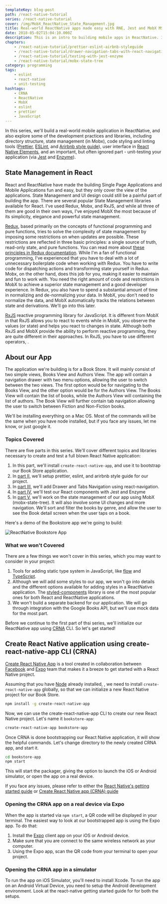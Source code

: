 ```yaml
---
templateKey: blog-post
path: /react-native-tutorial
series: /react-native-tutorial
cover: /img/MobX_ReactNative_State_Management.jpg
title: Real-world ReactNative apps made easy with RNE, Jest and MobX MST
date: 2018-05-02T15:04:10.000Z
description: This is an intro to building mobile apps in ReactNative. It covers state management in Mobx, code styling and linting tools (prettier, eslint, and arirbnb style guide), and testing the app via jest and enzyme.
chapters:
    - /react-native-tutorial/prettier-eslint-airbnb-styleguide
    - /react-native-tutorial/drawer-navigation-tabs-with-react-navigation
    - /react-native-tutorial/testing-with-jest-enzyme
    - /react-native-tutorial/mobx-state-tree
category: programming
tags:
    - eslint
    - react-native
    - unit-testing
hashtags:
    - CRNA
    - ReactNative
    - MobX
    - eslint
    - prettier
    - JavaScript
---
```


In this series, we'll build a real-world mobile application in ReactNative, and also explore some of the development practices and libraries, including directory structure, state management (in Mobx), code styling and linting tools ([Prettier](https://prettier.io/), [ESLint](https://eslint.org/), and [Arirbnb style guide](https://github.com/airbnb/javascript)), user interface in [React Native Elements](https://react-native-training.github.io/react-native-elements/), and an important, but often ignored part - unit-testing your application (via [Jest](https://facebook.github.io/jest/) and [Enzyme](https://github.com/airbnb/enzyme)).

## State Management in React

React and ReactNative have made the building Single Page Applications and Mobile Applications fun and easy, but they only cover the view of the applications. State Management and UI design could still be a painful part of building the app. There are several popular State Management libraries available for React. I've used Redux, Mobx, and RxJS, and while all three of them are good in their own ways, I've enjoyed MobX the most because of its simplicity, elegance and powerful state management.

[Redux](https://redux.js.org/introduction/three-principles), based primarily on the concepts of functional programming and pure functions, tries to solve the complexity of state management by imposing some restrictions on when updates are possible. These restrictions are reflected in three basic principles: a single source of truth, read-only state, and pure functions. You can read more about [these principles in Redux documentation](https://redux.js.org/introduction/three-principles). While I'm a fan of functional programming, I've experienced that you have to deal with a lot of unnecessary boilerplate code when working with Redux. You have to write code for dispatching actions and transforming state yourself in Redux. Mobx, on the other hand, does this job for you, making it easier to maintain and fun to work with. You need the right amount of code and restrictions in MobX to achieve a superior state management and a good developer experience. In Redux, you also have to spend a substantial amount of time in normalizing and de-normalizing your data. In MobX, you don't need to normalize the data, and MobX automatically tracks the relations between state and derivations. We'll go into this later.

[RxJS](http://reactivex.io/rxjs) reactive programming library for JavaScript. It is different from MobX in that RxJS allows you to react to events while in MobX, you observe the values (or state) and helps you react to changes in state. Although both RxJS and MobX provide the ability to perform reactive programming, they are quite different in their approaches. In RxJS, you have to use different operators, .


## About our App

The application we're building is for a Book Store. It will mainly consist of two simple views, Books View and Authors View. The app will contain a navigation drawer with two menu options, allowing the user to switch between the two views. The first option would be for navigating to the Books View, and the other option would be for the Authors View. The Books View will contain the list of books, while the Authors View will containing the list of authors. The Book View will further contain tab navigation allowing the user to switch between Fiction and Non-Fiction books.

We'll be installing everything on a Mac OS. Most of the commands will be the same when you have node installed, but if you face any issues, let me know, or just google it.

### Topics Covered

There are five parts in this series. We'll cover different topics and libraries necessary to create and test a full blown React Native application:

1. In this part, we'll install `create-react-native-app`, and use it to bootstrap our Book Store application.
2. In [part II](/react-native-tutorial/prettier-eslint-airbnb-styleguide), we'll setup prettier, eslint, and arirbnb style guide for our project.
3. In [part III](/react-native-tutorial/drawer-navigation-tabs-with-react-navigation), we'll add Drawer and Tabs Navigation using react-navigation.
4. In [part IV](/react-native-tutorial/testing-with-jest-enzyme), we'll test our React components with Jest and Enzyme
5. In [part V](/react-native-tutorial/mobx-state-tree), we'll work on the state management of our app using MobX (mobx-state-tree). It will also involve some UI changes and more navigation. We'll sort and filter the books by genre, and allow the user to see the Book detail screen when the user taps on a book.

Here's a demo of the Bookstore app we're going to build:

![ReactNative Bookstore App](react-native_BookList_final-app.gif)

### What we won't Covered

There are a few things we won't cover in this series, which you may want to consider in your project:

1. Tools for adding static type system in JavaScript, like [flow](https://flow.org/) and [TypeScript](https://www.typescriptlang.org/).
2. Although we will add some styles to our app, we won't go into details and the different options available for adding styles in a ReactNative application. The [styled-components](https://github.com/styled-components/styled-components) library is one of the most popular ones for both React and ReactNative applications.
3. We won't build a separate backend for our application. We will go through integration with the Google Books API, but we'll use mock data for the most part.

Before we continue to the first part of thsi series, we'll initialize our ReactNative app using [CRNA](https://github.com/react-community/create-react-native-app) CLI. So let's get started!

## Create React Native application using create-react-native-app CLI (CRNA)

[Create React Native App](https://github.com/react-community/create-react-native-app) is a tool created in collaboration between [Facebook](https://code.facebook.com/) and [Expo](https://expo.io/) team that makes it a breeze to get started with a React Native project.

Assuming that you have [Node](https://nodejs.org/en/download/) already installed, , we need to install `create-react-native-app` globally, so that we can initialize a new React Native project for our Book Store.

```sh
npm install -g create-react-native-app
```

Now, we can use the create-react-native-app CLI to create our new React Native project. Let's name it `bookstore-app`:

```sh
create-react-native-app bookstore-app
```

Once CRNA is done bootstrapping our React Native application, it will show the helpful commands. Let's change directory to the newly created CRNA app, and start it.

```sh
cd bookstore-app
npm start
```

This will start the packager, giving the option to launch the iOS or Android simulator, or open the app on a real device. 

If you face any issues, please refer to either the [React Native's getting started guide](https://facebook.github.io/react-native/docs/getting-started.html) or [Create React Native app (CRNA) guide](https://github.com/react-community/create-react-native-app/blob/master/react-native-scripts/template/README.md)

### Opening the CRNA app on a real device via Expo

When the app is started via `npm start`, a QR code will be displayed in your terminal. The easiest way to look at our bootstrapped app is using the Expo app. To do that:
1. Install the [Expo](https://expo.io/) client app on your iOS or Android device.
2. Make sure that you are connect to the same wireless network as your computer.
3. Using the Expo app, scan the QR code from your terminal to open your project.

### Opening the CRNA app in a simulator

To run the app on iOS Simulator, you'll need to install Xcode. To run the app on an Android Virtual Device, you need to setup the Android development environment. Look at the react-native getting started guide for for both the setups.  
